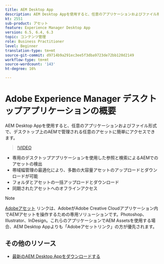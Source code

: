 ```yaml
---
title: AEM Desktop App
description: AEM Desktop Appを使用すると、任意のアプリケーションおよびファイル形式で、デスクトップ上のAEMで管理される任意のアセットに簡単にアクセスできます。
kt: 2551
sub-product: アセット
feature: Experience Manager Desktop App
version: 6.5, 6.4, 6.3
topic: コンテンツ管理
role: Business Practitioner
level: Beginner
translation-type: tm+mt
source-git-commit: d9714b9a291ec3ee5f3dba9723de72bb120d2149
workflow-type: tm+mt
source-wordcount: '143'
ht-degree: 16%

---
```



# Adobe Experience Manager デスクトップアプリケーションの概要

AEM Desktop Appを使用すると、任意のアプリケーションおよびファイル形式で、デスクトップ上のAEMで管理される任意のアセットに簡単にアクセスできます。

>[!VIDEO](https://video.tv.adobe.com/v/28868/?quality=12&learn=on)

+ 専用のデスクトップアプリケーションを使用した参照と検索によるAEMでのアセットの検出
+ 帯域幅管理の最適化により、多数の大容量アセットのアップロードとダウンロードが可能
+ フォルダとアセットの一括アップロードとダウンロード
+ 同期されたアセットへのオフラインアクセス

>[!NOTE]
>
> [Adobeアセット](./adobe-asset-link.md) リンクは、AdobeがAdobe Creative Cloudアプリケーション内でAEMアセットを操作するための専用ソリューションです。Photoshop、Illustrator、InDesign。これらのアプリケーションでAEM Assetsを使用する場合、AEM Desktop Appよりも「Adobeアセットリンク」の方が優先されます。

## その他のリソース

+ [最新のAEM Desktop Appをダウンロードする](https://docs.adobe.com/content/help/ja/experience-manager-desktop-app/using/release-notes.html)
